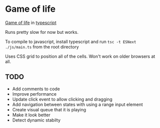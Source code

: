 # Game of life

[Game of life](https://en.wikipedia.org/wiki/Conway%27s_Game_of_Life) in [typescript](https://www.typescriptlang.org/)

Runs pretty slow for now but works.

To compile to javascript, install typescript and run `tsc -t ESNext ./js/main.ts` from the root directory

Uses CSS grid to position all of the cells. Won't work on older browsers at all.

## TODO

- Add comments to code
- Improve performance
- Update click event to allow clicking and dragging
- Add navigation between states with using a range input element
- Create visual queue that it is playing
- Make it look better
- Detect dynamic stabilty